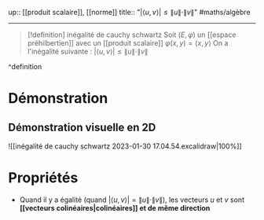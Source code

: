 
up:: [[produit scalaire]], [[norme]] 
title:: "$|\langle u, v\rangle| \leq \|u\|\cdot\|v\|$"
#maths/algèbre 

---

> [!definition] inégalité de cauchy schwartz
> Soit $(E, \varphi)$ un [[espace préhilbertien]] avec un [[produit scalaire]] $\varphi(x, y) = \langle x, y \rangle$
> On a l'inégalité suivante : $|\langle u, v \rangle| \leq \|u\| \cdot \|v\|$
> 
^definition

# Démonstration

## Démonstration visuelle en 2D

![[inégalité de cauchy schwartz 2023-01-30 17.04.54.excalidraw|100%]]

# Propriétés

 - Quand il y a égalité (quand $|\langle u, v\rangle | = \|u\|\cdot\|v\|$), les vecteurs $u$ et $v$ sont **[[vecteurs colinéaires|colinéaires]] et de même direction**

